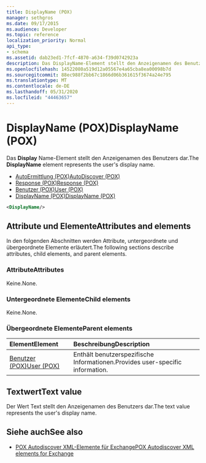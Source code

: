 ```yaml
---
title: DisplayName (POX)
manager: sethgros
ms.date: 09/17/2015
ms.audience: Developer
ms.topic: reference
localization_priority: Normal
api_type:
- schema
ms.assetid: dab23ed1-7fcf-4870-a634-f39d0742923a
description: Das DisplayName-Element stellt den Anzeigenamen des Benutzers dar.
ms.openlocfilehash: 14522080a519d12a05567e4a65cba8ea00098b7d
ms.sourcegitcommit: 88ec988f2bb67c1866d06b361615f3674a24e795
ms.translationtype: MT
ms.contentlocale: de-DE
ms.lasthandoff: 05/31/2020
ms.locfileid: "44463657"
---
```

# <a name="displayname-pox"></a><span data-ttu-id="18793-103">DisplayName (POX)</span><span class="sxs-lookup"><span data-stu-id="18793-103">DisplayName (POX)</span></span>

<span data-ttu-id="18793-104">Das **Display** Name-Element stellt den Anzeigenamen des Benutzers dar.</span><span class="sxs-lookup"><span data-stu-id="18793-104">The **DisplayName** element represents the user's display name.</span></span> 
  
- [<span data-ttu-id="18793-105">AutoErmittlung (POX)</span><span class="sxs-lookup"><span data-stu-id="18793-105">AutoDiscover (POX)</span></span>](autodiscover-pox.md) 
- [<span data-ttu-id="18793-106">Response (POX)</span><span class="sxs-lookup"><span data-stu-id="18793-106">Response (POX)</span></span>](response-pox.md) 
- [<span data-ttu-id="18793-107">Benutzer (POX)</span><span class="sxs-lookup"><span data-stu-id="18793-107">User (POX)</span></span>](user-pox.md) 
- [<span data-ttu-id="18793-108">DisplayName (POX)</span><span class="sxs-lookup"><span data-stu-id="18793-108">DisplayName (POX)</span></span>](displayname-pox.md)
  
```xml
<DisplayName/>
```

## <a name="attributes-and-elements"></a><span data-ttu-id="18793-109">Attribute und Elemente</span><span class="sxs-lookup"><span data-stu-id="18793-109">Attributes and elements</span></span>

<span data-ttu-id="18793-110">In den folgenden Abschnitten werden Attribute, untergeordnete und übergeordnete Elemente erläutert.</span><span class="sxs-lookup"><span data-stu-id="18793-110">The following sections describe attributes, child elements, and parent elements.</span></span>
  
### <a name="attributes"></a><span data-ttu-id="18793-111">Attribute</span><span class="sxs-lookup"><span data-stu-id="18793-111">Attributes</span></span>

<span data-ttu-id="18793-112">Keine.</span><span class="sxs-lookup"><span data-stu-id="18793-112">None.</span></span>
  
### <a name="child-elements"></a><span data-ttu-id="18793-113">Untergeordnete Elemente</span><span class="sxs-lookup"><span data-stu-id="18793-113">Child elements</span></span>

<span data-ttu-id="18793-114">Keine.</span><span class="sxs-lookup"><span data-stu-id="18793-114">None.</span></span>
  
### <a name="parent-elements"></a><span data-ttu-id="18793-115">Übergeordnete Elemente</span><span class="sxs-lookup"><span data-stu-id="18793-115">Parent elements</span></span>

|<span data-ttu-id="18793-116">**Element**</span><span class="sxs-lookup"><span data-stu-id="18793-116">**Element**</span></span>|<span data-ttu-id="18793-117">**Beschreibung**</span><span class="sxs-lookup"><span data-stu-id="18793-117">**Description**</span></span>|
|:-----|:-----|
|[<span data-ttu-id="18793-118">Benutzer (POX)</span><span class="sxs-lookup"><span data-stu-id="18793-118">User (POX)</span></span>](user-pox.md) <br/> |<span data-ttu-id="18793-119">Enthält benutzerspezifische Informationen.</span><span class="sxs-lookup"><span data-stu-id="18793-119">Provides user-specific information.</span></span>  <br/> |
   
## <a name="text-value"></a><span data-ttu-id="18793-120">Textwert</span><span class="sxs-lookup"><span data-stu-id="18793-120">Text value</span></span>

<span data-ttu-id="18793-121">Der Wert Text stellt den Anzeigenamen des Benutzers dar.</span><span class="sxs-lookup"><span data-stu-id="18793-121">The text value represents the user's display name.</span></span>
  
## <a name="see-also"></a><span data-ttu-id="18793-122">Siehe auch</span><span class="sxs-lookup"><span data-stu-id="18793-122">See also</span></span>

- [<span data-ttu-id="18793-123">POX Autodiscover XML-Elemente für Exchange</span><span class="sxs-lookup"><span data-stu-id="18793-123">POX Autodiscover XML elements for Exchange</span></span>](pox-autodiscover-xml-elements-for-exchange.md)

